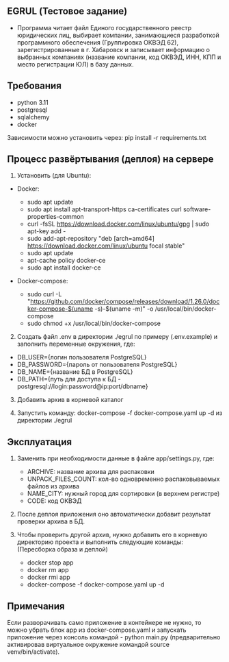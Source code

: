 <h2>EGRUL (Тестовое задание)</h2>

- Программа читает файл Единого государственного реестр юридических лиц, выбирает компании, занимающиеся разработкой программного обеспечения (Группировка ОКВЭД 62), зарегистрированные в г. Хабаровск и записывает информацию о выбранных компаниях (название компании, код ОКВЭД, ИНН, КПП и место регистрации ЮЛ) в базу данных.

<h2>Требования</h2>

- python 3.11
- postgresql
- sqlalchemy
- docker

Зависимости можно установить через: pip install -r requirements.txt 

<h2>Процесс развёртывания (деплоя) на сервере</h2>

1. Установить (для Ubuntu):

- Docker:
    - sudo apt update
    - sudo apt install apt-transport-https ca-certificates curl software-properties-common
    - curl -fsSL https://download.docker.com/linux/ubuntu/gpg | sudo apt-key add -
    - sudo add-apt-repository "deb [arch=amd64] https://download.docker.com/linux/ubuntu focal stable"
    - sudo apt update
    - apt-cache policy docker-ce
    - sudo apt install docker-ce

- Docker-compose:
    - sudo curl -L "https://github.com/docker/compose/releases/download/1.26.0/docker-compose-$(uname -s)-$(uname -m)" -o /usr/local/bin/docker-compose
    - sudo chmod +x /usr/local/bin/docker-compose

2. Создать файл .env в директории ./egrul по примеру (.env.example) и заполнить переменные окружения, где: 

- DB_USER={логин пользователя PostgreSQL}
- DB_PASSWORD={пароль от пользователя PostgreSQL}
- DB_NAME={название БД в PostgreSQL}
- DB_PATH={путь для доступа к БД - postgresql://login:password@ip:port/dbname}

3. Добавить архив в корневой каталог

4. Запустить команду: docker-compose -f docker-compose.yaml up -d из директории ./egrul

<h2>Эксплуатация</h2>

1. Заменить при необходимости данные в файле app/settings.py, где:
    - ARCHIVE: название архива для распаковки
    - UNPACK_FILES_COUNT: кол-во одновременно распаковываемых файлов из архива
    - NAME_CITY: нужный город для сортировки (в верхнем регистре)
    - CODE: код ОКВЭД 

2. После деплоя приложения оно автоматически добавит результат проверки архива в БД.

3. Чтобы проверить другой архив, нужно добавить его в корневую директорию проекта и выполнить следующие команды:
    (Пересборка образа и деплой)
    - docker stop app
    - docker rm app
    - docker rmi app
    - docker-compose -f docker-compose.yaml up -d

<h2>Примечания</h2>

Если разворачивать само приложение в контейнере не нужно, то можно убрать блок app из docker-compose.yaml и запускать приложение через консоль командой - python main.py (предварительно активировав виртуальное окружение командой source venv/bin/activate).
